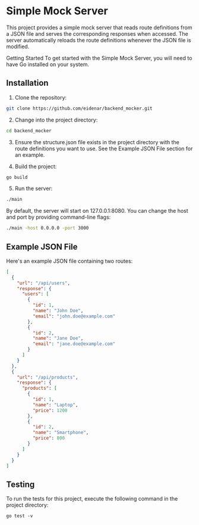 # Simple Mock Server
This project provides a simple mock server that reads route definitions from a JSON file and serves the corresponding responses when accessed. The server automatically reloads the route definitions whenever the JSON file is modified.

Getting Started
To get started with the Simple Mock Server, you will need to have Go installed on your system.

## Installation
1. Clone the repository:
```sh
git clone https://github.com/eidenar/backend_mocker.git
```

2. Change into the project directory:
```sh
cd backend_mocker
```

3. Ensure the structure.json file exists in the project directory with the route definitions you want to use. See the Example JSON File section for an example.

4. Build the project:
```sh
go build
```

5. Run the server:
```sh
./main
```

By default, the server will start on 127.0.0.1:8080. You can change the host and port by providing command-line flags:
```sh
./main -host 0.0.0.0 -port 3000
```


## Example JSON File
Here's an example JSON file containing two routes:

```json
[
  {
    "url": "/api/users",
    "response": {
      "users": [
        {
          "id": 1,
          "name": "John Doe",
          "email": "john.doe@example.com"
        },
        {
          "id": 2,
          "name": "Jane Doe",
          "email": "jane.doe@example.com"
        }
      ]
    }
  },
  {
    "url": "/api/products",
    "response": {
      "products": [
        {
          "id": 1,
          "name": "Laptop",
          "price": 1200
        },
        {
          "id": 2,
          "name": "Smartphone",
          "price": 800
        }
      ]
    }
  }
]
```


## Testing
To run the tests for this project, execute the following command in the project directory:
```
go test -v
```
